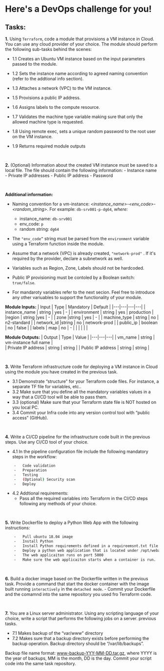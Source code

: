 # Here's a DevOps challenge for you!

## Tasks:

**1.**	Using `Terraform`, code a module that provisions a VM instance in Cloud. You can use any cloud provider of your choice.  The module should perform the following sub-tasks behind the scenes:

- 1.1 Creates an Ubuntu VM instance based on the input parameters passed to the module.

- 1.2 Sets the instance name according to agreed naming convention (refer to the addtional info section).

- 1.3 Attaches a network (VPC) to the VM instance.

- 1.5 Provisions a public IP address.

- 1.6 Assigns labels to the compute resource.

- 1.7 Validates the machine type variable making sure that only the allowed machine type is requested.

- 1.8 Using remote exec, sets a unique random password to the root user on the VM instance.

- 1.9 Returns required module outputs
    
<br>

**2.** (Optional) Information about the created VM instance must be saved to a local file. The file should contain the following information:
        - Instance name
        - Private IP addresses
        - Public IP address
        - Password

<br>

**Additional information:**
-	Naming convention for a vm-instance: *<instance_name>-<env_code>-<random_string>*. For example: `db-srv001-p-dg64`,     *where:* 
    - instance_name:         `db-srv001`
    - env_code:                  `p` 
    - random string:        `dg64`

-	The `"env_code”` string must be parsed from the `environment` variable using a Terraform function inside the module.
-	Assume that a network (VPC) is already created, `"network-prod"` . If it's required by the provider, declare a subnetwork as well.
-	Variables such as Region, Zone, Labels should not be hardcoded.
-   Public IP provisioning must be contoled by a Boolean switch: `true/false`.
- For mandaroty variables refer to the next secion. Feel free to introduce any other variuables to support the functionality of your module.


**Module Inputs:**
| Input  |  Type |  Mandatory |  Default |
|---|---|---|---|
| instance_name  | string  |  yes |  - |
| environment  | string | yes  |  production |
|region   | string  |yes   | -  |
| zone  |string   | yes  | -  |
| machine_type  | string  | no  |  n2-standard |
| network_id  |string   | no  |  network-prod |
| public_ip |  boolean | no  | false  |
| labels  | map  | no  | - |
|   |   |   |   |

**Module Outputs:**
| Output  |  Type |  Value |
|---|---|---|
| vm_name  | string  | vm-instance full name  |  
| Private IP address  | string | string | 
| Public IP address  | string | string | 

<br>

**3.** Write Terraform infrastructure code for deploying a VM instance in Cloud using the module you have created in the previous task.
 -	3.1 Demonstrate “structure” for your Terraform code files. For instance, a separate TF file for variables, etc..
 -	3.2 Make sure that you define all the mandatory variables values in a way that a CI/CD tool will be able to pass them.
 -	3.3 (optional) Make sure that your Terraform state file is NOT hosted on you local PC.
 -	3.4 Commit your Infra code into any version control tool with “public access” (GitHub).

<br>

**4.** Write a CI/CD pipeline for the infrastructure code built in the previous steps. Use any CI/CD tool of your choice.
 -	4.1 In the pipeline configuration file include the following mandatory steps in the workflow:
``` sh    
    -	Code validation
    -	Preparation 
    -	Testing
    -	(Optional) Security scan
    -	Deploy
```

- 4.2 Addtional requirements:
    -	Pass all the required variables into Terraform in the CI/CD steps following any methods of your choice.

<br>

**5.** Write Dockerfile to deploy a Python Web App with the following instructions:
``` sh
    -   Pull ubuntu 18.04 image
    -	Install Python 
    -	Install Python requirements defined in a requireemsnt.txt file. The file should be in the same directory as Dockerfile
    -	Deploy a python web application that is located under /opt/webapp
    -	The web applicaiton runs on port 5000
    -	Make sure the web applicaiton starts when a container is run.
```
<br>

**6.**	Build a docker image based on the Dockerfile written in the previous task. Provide a command that start the docker container with the image built running `interactively` in the `detached mode`.
    - Commit your Dockerfile and the comamnd into the same repository you used fro Terraform code.

<br>

**7.**	You are a Linux server administrator. Using any scripting language of your choice, write a script that performs the following jobs on a server. previous tasks.
-	7.1 Makes backup of the “var/www” directory
-	7.2 Makes sure that a backup directory exists before performing the backup operation. Backup directory should be “/var/lib/backups”.

Backup file name format: www-backup-YYY-MM-DD.tar.gz, where YYYY is the year of backups, MM is the month, DD is the day.
Commit your script code into the same task repository.
 